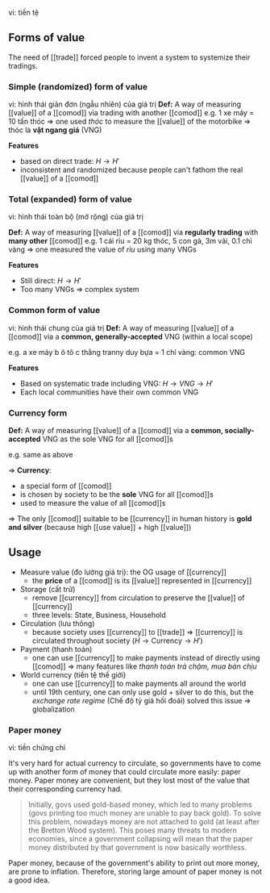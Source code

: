 vi: tiền tệ

## Forms of value
The need of [[trade]] forced people to invent a system to systemize their tradings.
### Simple (randomized) form of value
vi: hình thái giản đơn (ngẫu nhiên) của giá trị
**Def:** A way of measuring [[value]] of a [[comod]] via trading with another [[comod]]
e.g. 1 xe máy = 10 tấn thóc => one used *thóc* to measure the [[value]] of the motorbike => thóc là **vật ngang giá** (VNG)

**Features**
- based on direct trade: $H \to H'$
- inconsistent and randomized because people can't fathom the real [[value]] of a [[comod]]

### Total (expanded) form of value
vi: hình thái toàn bộ (mở rộng) của giá trị

**Def:** A way of measuring [[value]] of a [[comod]] via **regularly trading** with **many other** [[comod]]
e.g. 1 cái rìu = 20 kg thóc, 5 con gà, 3m vải, 0.1 chỉ vàng => one measured the value of *rìu* using many VNGs

**Features**
- Still direct: $H \to H'$
- Too many VNGs => complex system

### Common form of value
vi: hình thái chung của giá trị
**Def:** A way of measuring [[value]] of a [[comod]] via a **common, generally-accepted** VNG (within a local scope)

e.g. a xe máy b ô tô c thằng tranny duy bựa = 1 chỉ vàng: common VNG

**Features**
- Based on systematic trade including VNG: $H \to VNG \to H'$
- Each local communities have their own common VNG

### Currency form
**Def:** A way of measuring [[value]] of a [[comod]] via a **common, socially-accepted** VNG as the sole VNG for all [[comod]]s

e.g. same as above

=> **Currency**:
- a special form of [[comod]]
- is chosen by society to be the **sole** VNG for all [[comod]]s
- used to measure the value of all [[comod]]s

=> The only [[comod]] suitable to be [[currency]] in human history is **gold and silver** (because high [[use value]] + high [[value]])

## Usage
- Measure value (đo lường giá trị): the OG usage of [[currency]]
	- the **price** of a [[comod]] is its [[value]] represented in [[currency]]
- Storage (cất trữ)
	- remove [[currency]] from circulation to preserve the [[value]] of [[currency]]
	- three levels: State, Business, Household
- Circulation (lưu thông)
	- because society uses [[currency]] to [[trade]] => [[currency]] is circulated throughout society ($H \to \text{Currency} \to H'$)
- Payment (thanh toán)
	- one can use [[currency]] to make payments instead of directly using [[comod]] => many features like *thanh toán trả chậm, mua bán chịu*
- World currency (tiền tệ thế giới)
	- one can use [[currency]] to make payments all around the world
	- until 19th century, one can only use gold + silver to do this, but the *exchange rate regime* (Chế độ tỷ giá hối đoái) solved this issue => globalization

### Paper money
vi: tiền chứng chỉ

It's very hard for actual currency to circulate, so governments have to come up with another form of money that could circulate more easily: paper money. Paper money are convenient, but they lost most of the value that their corresponding currency had.

> Initially, govs used gold-based money, which led to many problems (govs printing too much money are unable to pay back gold). To solve this problem, nowadays money are not attached to gold (at least after the Bretton Wood system). This poses many threats to modern economies, since a government collapsing will mean that the paper money distributed by that government is now basically worthless.

Paper money, because of the government's ability to print out more money, are prone to inflation. Therefore, storing large amount of paper money is not a good idea.

